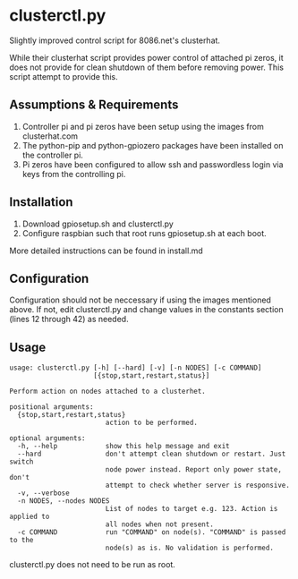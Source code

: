 clusterctl.py
=============

Slightly improved control script for 8086.net's clusterhat.

While their clusterhat script provides power control of attached pi zeros, it does not provide for clean shutdown of them before removing power. This script attempt to provide this.

Assumptions & Requirements
-----------
1. Controller pi and pi zeros have been setup using the images from clusterhat.com
2. The python-pip and python-gpiozero packages have been installed on the controller pi.
3. Pi zeros have been configured to allow ssh and passwordless login via keys from the controlling pi.

Installation
------------
1. Download gpiosetup.sh and clusterctl.py
2. Configure raspbian such that root runs gpiosetup.sh at each boot.

More detailed instructions can be found in install.md

Configuration
-------------
Configuration should not be neccessary if using the images mentioned above. If not, edit clusterctl.py and change values in the constants section (lines 12 through 42) as needed.


Usage
-----
```
usage: clusterctl.py [-h] [--hard] [-v] [-n NODES] [-c COMMAND]
                     [{stop,start,restart,status}]

Perform action on nodes attached to a clusterhet.

positional arguments:
  {stop,start,restart,status}
                        action to be performed.

optional arguments:
  -h, --help            show this help message and exit
  --hard                don't attempt clean shutdown or restart. Just switch
                        node power instead. Report only power state, don't
                        attempt to check whether server is responsive.
  -v, --verbose
  -n NODES, --nodes NODES
                        List of nodes to target e.g. 123. Action is applied to
                        all nodes when not present.
  -c COMMAND            run "COMMAND" on node(s). "COMMAND" is passed to the
                        node(s) as is. No validation is performed.
```
clusterctl.py does not need to be run as root.